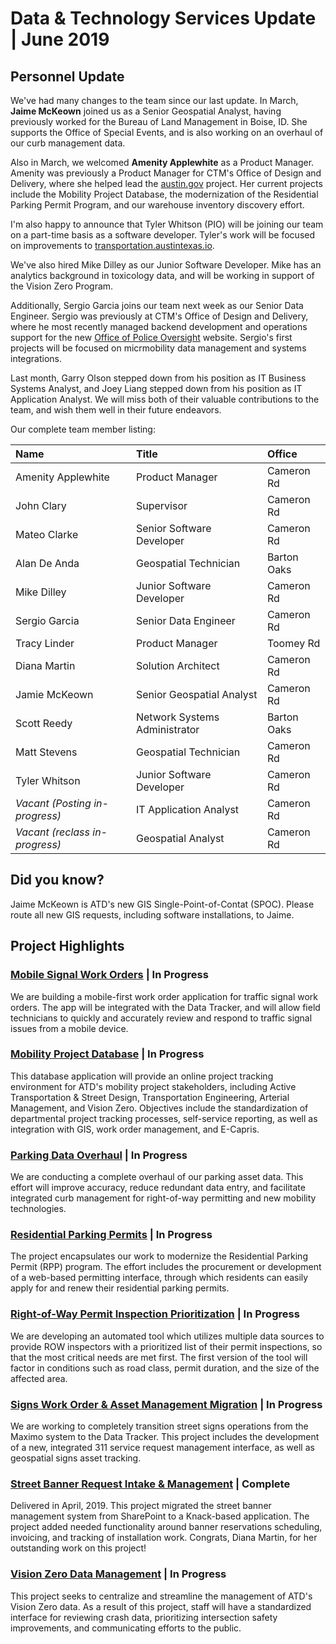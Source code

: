 # Data & Technology Services Update | June 2019

## Personnel Update

We've had many changes to the team since our last update. In March, **Jaime McKeown** joined us as a Senior Geospatial Analyst, having previously worked for the Bureau of Land Management in Boise, ID. She supports the Office of Special Events, and is also working on an overhaul of our curb management data.

Also in March, we welcomed **Amenity Applewhite** as a Product Manager. Amenity was previously a Product Manager for CTM's Office of Design and Delivery, where she helped lead the [austin.gov](http://alpha.austin.gov) project. Her current projects include the Mobility Project Database, the modernization of the Residential Parking Permit Program, and our warehouse inventory discovery effort.

I'm also happy to announce that Tyler Whitson (PIO) will be joining our team on a part-time basis as a software developer. Tyler's work will be focused on improvements to [transportation.austintexas.io](http://transportation.austintexas.io).

We've also hired Mike Dilley as our Junior Software Developer. Mike has an analytics background in toxicology data, and will be working in support of the Vision Zero Program.

Additionally, Sergio Garcia joins our team next week as our Senior Data Engineer. Sergio was previously at CTM's Office of Design and Delivery, where he most recently managed backend development and operations support for the new [Office of Police Oversight](https://alpha.austin.gov/police-oversight/) website. Sergio's first projects will be focused on micrmobility data management and systems integrations.

Last month, Garry Olson stepped down from his position as IT Business Systems Analyst, and Joey Liang stepped down from his position as IT Application Analyst. We will miss both of their valuable contributions to the team, and wish them well in their future endeavors.

Our complete team member listing:

| Name                | Title           | Office       |
|:----|:----|:----|
| Amenity Applewhite | Product Manager | Cameron Rd |
| John Clary          | Supervisor      | Cameron Rd |
| Mateo Clarke         | Senior Software Developer           | Cameron Rd |
| Alan De Anda         | Geospatial Technician           | Barton Oaks |
| Mike Dilley         | Junior Software Developer                | Cameron Rd |
| Sergio Garcia         | Senior Data Engineer                | Cameron Rd |
| Tracy Linder        | Product Manager                | Toomey Rd |
| Diana Martin        | Solution Architect           | Cameron Rd |
| Jamie McKeown         | Senior Geospatial Analyst | Cameron Rd |
| Scott Reedy         | Network Systems Administrator                | Barton Oaks |
| Matt Stevens         | Geospatial Technician                | Cameron Rd |
| Tyler Whitson         | Junior Software Developer                | Cameron Rd |
| *Vacant (Posting in-progress)*         | IT Application Analyst | Cameron Rd |
| *Vacant (reclass in-progress)*         | Geospatial Analyst | Cameron Rd |

## Did you know?

Jaime McKeown is ATD's new GIS Single-Point-of-Contat (SPOC). Please route all new GIS requests, including software installations, to Jaime.

## Project Highlights

### [Mobile Signal Work Orders](https://github.com/cityofaustin/atd-mobile-signals-work-orders) | In Progress

We are building a mobile-first work order application for traffic signal work orders. The app will be integrated with the Data Tracker, and will allow field technicians to quickly and accurately review and respond to traffic signal issues from a mobile device.

### [Mobility Project Database](https://github.com/cityofaustin/atd-mobility-project-database) | In Progress

This database application will provide an online project tracking environment for ATD's mobility project stakeholders, including Active Transportation & Street Design, Transportation Engineering, Arterial Management, and Vision Zero. Objectives include the standardization of departmental project tracking processes, self-service reporting, as well as integration with GIS, work order management, and E-Capris.

### [Parking Data Overhaul](https://github.com/cityofaustin/atd-geospatial/issues/23) | In Progress

We are conducting a complete overhaul of our parking asset data. This effort will improve accuracy, reduce redundant data entry, and facilitate integrated curb management for right-of-way permitting and new mobility technologies.

### [Residential Parking Permits](https://github.com/cityofaustin/atd-residential-parking-permits) | In Progress

The project encapsulates our work to modernize the Residential Parking Permit (RPP) program. The effort includes the procurement or development of a web-based permitting interface, through which residents can easily apply for and renew their residential parking permits.

### [Right-of-Way Permit Inspection Prioritization](https://github.com/cityofaustin/atd-amanda/issues/52) | In Progress

We are developing an automated tool which utilizes multiple data sources to provide ROW inspectors with a prioritized list of their permit inspections, so that the most critical needs are met first. The first version of the tool will factor in conditions such as road class, permit duration, and the size of the affected area.

### [Signs Work Order & Asset Management Migration](https://github.com/cityofaustin/atd-knack-data-tracker/issues/42) | In Progress

We are working to completely transition street signs operations from the Maximo system to the Data Tracker. This project includes the development of a new, integrated 311 service request management interface, as well as geospatial signs asset tracking.

### [Street Banner Request Intake & Management](https://atd.knack.com/street-banners#home/) | Complete

Delivered in April, 2019. This project migrated the street banner management system from SharePoint to a Knack-based application. The project added needed functionality around banner reservations scheduling, invoicing, and tracking of installation work. Congrats, Diana Martin, for her outstanding work on this project!

### [Vision Zero Data Management](https://github.com/cityofaustin/atd-vz-data) | In Progress

This project seeks to centralize and streamline the management of ATD's Vision Zero data. As a result of this project, staff will have a standardized interface for reviewing crash data, prioritizing intersection safety improvements, and communicating efforts to the public.
